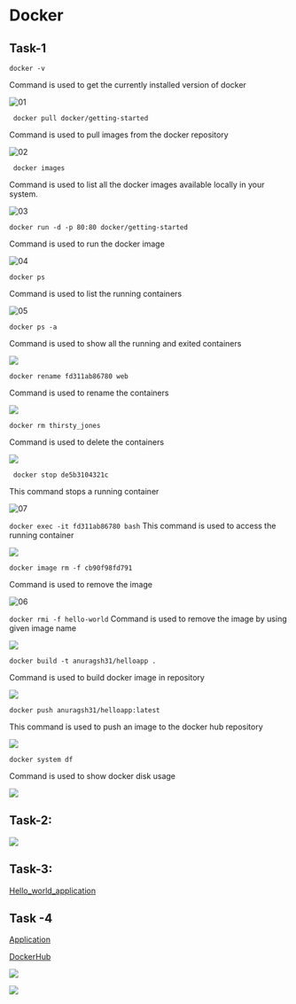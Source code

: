 # Docker

## Task-1

``` docker -v ```

Command is used to get the currently installed version of docker


![01](https://user-images.githubusercontent.com/106172048/194724595-c0fbac54-b623-45cd-b5b4-10efd2be70d9.jpg)


``` docker pull docker/getting-started```

Command is used to pull images from the docker repository

![02](https://user-images.githubusercontent.com/106172048/194724599-4df874c5-0cc9-49e5-8f93-b5342a14e7fc.jpg)


``` docker images```

Command is used to list all the docker images available locally in your system.

![03](https://user-images.githubusercontent.com/106172048/194724608-d02c8a05-653b-4030-a6d4-20223a8f1439.jpg)


```docker run -d -p 80:80 docker/getting-started```

Command is used to run the docker image

![04](https://user-images.githubusercontent.com/106172048/194724611-7d9b19a4-da70-459d-adfb-36090231b6c9.jpg)


```docker ps```

Command is used to list the running containers

![05](https://user-images.githubusercontent.com/106172048/194724613-281367c9-8e89-4d29-a3c7-dc788484eaf5.jpg)


```docker ps -a```

Command is used to show all the running and exited containers


![](Docker_command/14_allContainer.jpg)



```docker rename fd311ab86780 web```

Command is used to rename the containers

![](Docker_command/13_rename.jpg)

```docker rm thirsty_jones```

Command is used to delete the containers

![](Docker_command/15_deleteContainer.jpg)

``` docker stop de5b3104321c```

This command stops a running container

![07](https://user-images.githubusercontent.com/106172048/194724617-06669763-2f6a-4b2d-a9f9-7e95ddb09f8e.jpg)

```docker exec -it fd311ab86780 bash```
This command is used to access the running container

![](Docker_command/16.jpg)


```docker image rm -f cb90f98fd791```

Command is used to remove the image

![06](https://user-images.githubusercontent.com/106172048/194724615-2549aca0-fabc-42c6-807f-90343b5d4e63.jpg)

```docker rmi -f hello-world```
Command is used to remove the image by using given image name

![](Docker_command/08.jpg)


```docker build -t anuragsh31/helloapp .```

Command is used to build docker image in repository

![](Docker_command/11_buildRepository.jpg)



```docker push anuragsh31/helloapp:latest ```

This command is used to push an image to the docker hub repository

![](Docker_command/12_Push.jpg)


```docker system df```


Command is used to show docker disk usage

![](Docker_command/17_dockersystem.jpg)


## Task-2:



![](Docker_command/2.jpg)


## Task-3:

[Hello_world_application](https://github.com/anuragsh31/Docker/tree/master/Hello_World_Application)


## Task -4

[Application]()

[DockerHub](https://hub.docker.com/r/anuragsh31/helloapp)



![](Docker_command/task-3_1.jpg)

![](Docker_command/task-3_2.jpg)